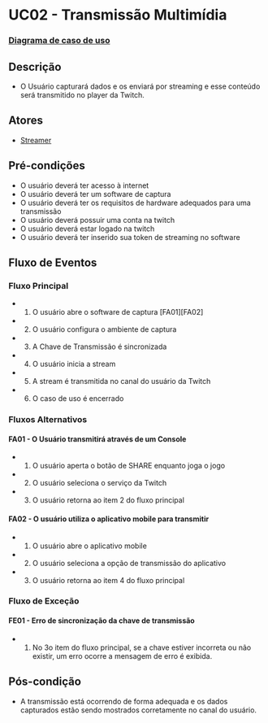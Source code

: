 # UC02 - Transmissão Multimídia

### [Diagrama de caso de uso](Diagrama-transmitir-multimídia)

## Descrição
* O Usuário capturará dados e os enviará por streaming e esse conteúdo será transmitido no player da Twitch.

## Atores
* [Streamer](Streamer)

## Pré-condições
* O usuário deverá ter acesso à internet
* O usuário deverá ter um software de captura
* O usuário deverá ter os requisitos de hardware adequados para uma transmissão
* O usuário deverá possuir uma conta na twitch
* O usuário deverá estar logado na twitch
* O usuário deverá ter inserido sua token de streaming no software

## Fluxo de Eventos
### Fluxo Principal
* 1. O usuário abre o software de captura [FA01][FA02]
* 2. O usuário configura o ambiente de captura
* 3. A Chave de Transmissão é sincronizada
* 4. O usuário inicia a stream
* 5. A stream é transmitida no canal do usuário da Twitch
* 6. O caso de uso é encerrado


### Fluxos Alternativos
#### FA01 - O Usuário transmitirá através de um Console
* 1. O usuário aperta o botão de SHARE enquanto joga o jogo
* 2. O usuário seleciona o serviço da Twitch
* 3. O usuário retorna ao item 2 do fluxo principal

#### FA02 - O usuário utiliza o aplicativo mobile para transmitir
* 1. O usuário abre o aplicativo mobile
* 2. O usuário seleciona a opção de transmissão do aplicativo
* 3. O usuário retorna ao item 4 do fluxo principal


### Fluxo de Exceção

#### FE01 - Erro de sincronização da chave de transmissão
* 1. No 3o item do fluxo principal, se a chave estiver incorreta ou não existir, um erro ocorre a mensagem de erro é exibida.

## Pós-condição
* A transmissão está ocorrendo de forma adequada e os dados capturados estão sendo mostrados corretamente no canal do usuário.